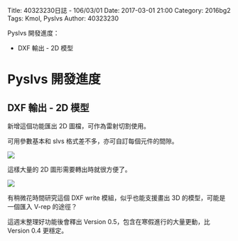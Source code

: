 Title: 40323230日誌 - 106/03/01
Date: 2017-03-01 21:00
Category: 2016bg2
Tags: Kmol, Pyslvs
Author: 40323230

Pyslvs 開發進度：

* DXF 輸出 - 2D 模型

<!-- PELICAN_END_SUMMARY -->

Pyslvs 開發進度
===

DXF 輸出 - 2D 模型
---

新增這個功能匯出 2D 圖檔，可作為雷射切割使用。

可用參數基本和 slvs 格式差不多，亦可自訂每個元件的間隙。

![](https://raw.githubusercontent.com/coursemdetw/project_site_files/gh-pages/files/2016spring/g2/Python_solvespace/0301_01.png)

這樣大量的 2D 圖形需要轉出時就很方便了。

![](https://raw.githubusercontent.com/coursemdetw/project_site_files/gh-pages/files/2016spring/g2/Python_solvespace/0301_02.png)

有稍微花時間研究這個 DXF write 模組，似乎也能支援畫出 3D 的模型，可能是一個匯入 V-rep 的途徑？

這週末整理好功能後會釋出 Version 0.5，包含在寒假進行的大量更動，比 Version 0.4 更穩定。